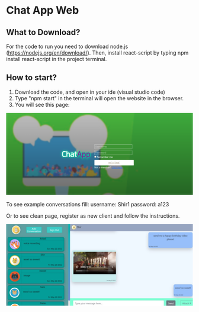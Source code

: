# Chat App Web

## What to Download?
For the code to run you need to download node.js (https://nodejs.org/en/download/).
Then, install react-script by typing npm install react-script in the project terminal.

## How to start?
1. Download the code, and open in your ide (visual studio code)
2. Type "npm start" in the terminal will open the website in the browser.
3. You will see this page:

<img src="/public/sign_in.png" alt="Sign in page image" title="sign in">

To see example conversations fill:
username: Shir1
password: a123

Or to see clean page, register as new client and follow the instructions.

<img src="/public/chat_screen.jpg" alt="Chat page image" title="Chat">

